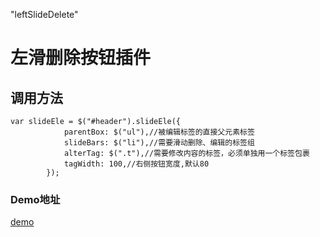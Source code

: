 "leftSlideDelete" 
# 左滑删除按钮插件
## 调用方法
```
var slideEle = $("#header").slideEle({
            parentBox: $("ul"),//被编辑标签的直接父元素标签
            slideBars: $("li"),//需要滑动删除、编辑的标签组
            alterTag: $(".t"),//需要修改内容的标签，必须单独用一个标签包裹
            tagWidth: 100,//右侧按钮宽度,默认80
        });
```


### Demo地址
[demo](https://13212397668.github.io/leftSlideDelete/%E5%B7%A6%E6%BB%91%E5%88%A0%E9%99%A4%E6%8C%89%E9%92%AE%E6%8F%92%E4%BB%B6/demo.html)
